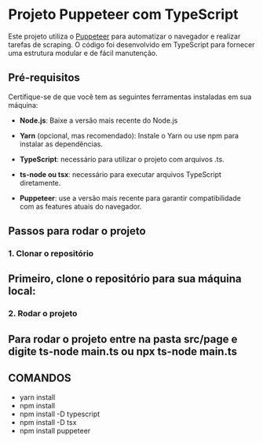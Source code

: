 # Projeto Puppeteer com TypeScript

Este projeto utiliza o [Puppeteer](https://pptr.dev/) para automatizar o navegador e realizar tarefas de scraping. O código foi desenvolvido em TypeScript para fornecer uma estrutura modular e de fácil manutenção.

## Pré-requisitos

Certifique-se de que você tem as seguintes ferramentas instaladas em sua máquina:

-  **Node.js**: Baixe a versão mais recente do Node.js

-  **Yarn** (opcional, mas recomendado): Instale o Yarn ou use npm para instalar as dependências.

-  **TypeScript**: necessário para utilizar o projeto com arquivos .ts.

-  **ts-node ou tsx**: necessário para executar arquivos TypeScript diretamente.

-  **Puppeteer**: use a versão mais recente para garantir compatibilidade com as features atuais do navegador.

## Passos para rodar o projeto

### 1. Clonar o repositório

## Primeiro, clone o repositório para sua máquina local:

### 2. Rodar o projeto

## Para rodar o projeto entre na pasta src/page e digite ts-node main.ts ou npx  ts-node main.ts

## COMANDOS ##

- yarn install
- npm install
- npm install -D typescript
- npm install -D tsx
- npm install puppeteer
